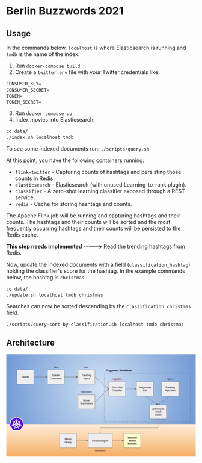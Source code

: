 # Berlin Buzzwords 2021

## Usage

In the commands below, `localhost` is where Elasticsearch is running and `tmdb` is the name of the index.

1. Run `docker-compose build`
2. Create a `twitter.env` file with your Twitter credentials like:

```
CONSUMER_KEY=
CONSUMER_SECRET=
TOKEN=
TOKEN_SECRET=
```

3. Run `docker-compose up`
4. Index movies into Elasticsearch:

```
cd data/
./index.sh localhost tmdb
```

To see some indexed documents run: `./scripts/query.sh`

At this point, you have the following containers running:

* `flink-twitter` - Capturing counts of hashtags and persisting those counts in Redis.
* `elasticsearch` - Elasticsearch (with unused Learning-to-rank plugin).
* `classifier` - A zero-shot learning classifier exposed through a REST service.
* `redis` - Cache for storing hashtags and counts.

The Apache Flink job will be running and capturing hashtags and their counts. The hashtags and their counts will be sorted and the most frequently occurring hashtags and their counts will be persisted to the Redis cache.

**This step needs implemented ----->** Read the trending hashtags from Redis.

Now, update the indexed documents with a field (`classification_hashtag`) holding the classifier's score for the hashtag. In the example commands below, the hashtag is `christmas`.

```
cd data/
./update.sh localhost tmdb christmas
```

Searches can now be sorted descending by the `classification_christmas` field.

```
./scripts/query-sort-by-classification.sh localhost tmdb christmas
```

## Architecture

![Architecture](https://github.com/jzonthemtn/berlin-buzzwords-2021/blob/master/resources/arch.png?raw=true)
